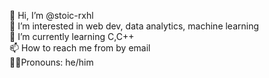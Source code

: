 👋 Hi, I’m @stoic-rxhl
<br>
👀 I’m interested in web dev, data analytics, machine learning
<br>
🌱 I’m currently learning C,C++
<br>
📫 How to reach me from by email
<br>
💪🏻Pronouns: he/him 
<br>
